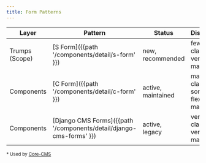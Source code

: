 ```yaml
---
title: Form Patterns
---
```


| Layer | Pattern | Status | Distinction | Purpose |
| - | - | - | - | - |
| Trumps (Scope) | [S Form]({{path '/components/detail/s-form' }}) | new,<br/>recommended | few classes,<br />very strict markup | minimal TACC pattern |
| Components | [C Form]({{path '/components/detail/c-form' }}) | active,<br/>maintained | many classes,<br />some flexible markup | standard TACC pattern |
| Components | [Django CMS Forms]({{path '/components/detail/django-cms-forms' }}) | active,<br/>legacy |  very many classes,<br />very strict markup | for a [Django CMS plugin](https://pypi.org/project/djangocms-forms-maintained/)* |

<small>* Used by [Core-CMS](https://github.com/TACC/Core-CMS)</small>
